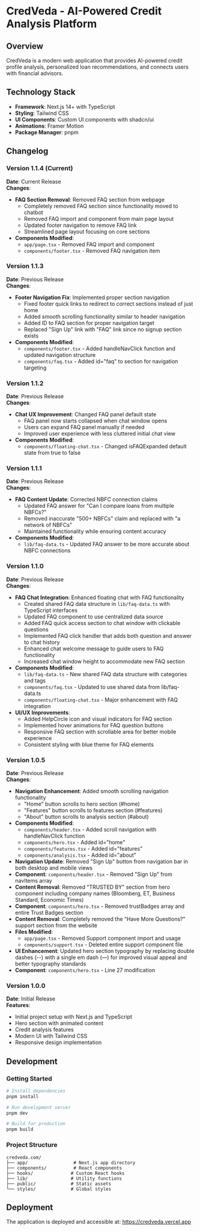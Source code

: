 # CredVeda - AI-Powered Credit Analysis Platform

## Overview
CredVeda is a modern web application that provides AI-powered credit profile analysis, personalized loan recommendations, and connects users with financial advisors.

## Technology Stack
- **Framework**: Next.js 14+ with TypeScript
- **Styling**: Tailwind CSS
- **UI Components**: Custom UI components with shadcn/ui
- **Animations**: Framer Motion
- **Package Manager**: pnpm

## Changelog

### Version 1.1.4 (Current)
**Date**: Current Release  
**Changes**:
- **FAQ Section Removal**: Removed FAQ section from webpage
  - Completely removed FAQ section since functionality moved to chatbot
  - Removed FAQ import and component from main page layout
  - Updated footer navigation to remove FAQ link
  - Streamlined page layout focusing on core sections
- **Components Modified**:
  - `app/page.tsx` - Removed FAQ import and component
  - `components/footer.tsx` - Removed FAQ navigation item

### Version 1.1.3
**Date**: Previous Release  
**Changes**:
- **Footer Navigation Fix**: Implemented proper section navigation
  - Fixed footer quick links to redirect to correct sections instead of just home
  - Added smooth scrolling functionality similar to header navigation
  - Added ID to FAQ section for proper navigation target
  - Replaced "Sign Up" link with "FAQ" link since no signup section exists
- **Components Modified**:
  - `components/footer.tsx` - Added handleNavClick function and updated navigation structure
  - `components/faq.tsx` - Added id="faq" to section for navigation targeting

### Version 1.1.2
**Date**: Previous Release  
**Changes**:
- **Chat UX Improvement**: Changed FAQ panel default state
  - FAQ panel now starts collapsed when chat window opens
  - Users can expand FAQ panel manually if needed
  - Improved user experience with less cluttered initial chat view
- **Components Modified**:
  - `components/floating-chat.tsx` - Changed isFAQExpanded default state from true to false

### Version 1.1.1
**Date**: Previous Release  
**Changes**:
- **FAQ Content Update**: Corrected NBFC connection claims
  - Updated FAQ answer for "Can I compare loans from multiple NBFCs?"
  - Removed inaccurate "500+ NBFCs" claim and replaced with "a network of NBFCs"
  - Maintained functionality while ensuring content accuracy
- **Components Modified**:
  - `lib/faq-data.ts` - Updated FAQ answer to be more accurate about NBFC connections

### Version 1.1.0
**Date**: Previous Release  
**Changes**:
- **FAQ Chat Integration**: Enhanced floating chat with FAQ functionality
  - Created shared FAQ data structure in `lib/faq-data.ts` with TypeScript interfaces
  - Updated FAQ component to use centralized data source
  - Added FAQ quick access section to chat window with clickable questions
  - Implemented FAQ click handler that adds both question and answer to chat history
  - Enhanced chat welcome message to guide users to FAQ functionality
  - Increased chat window height to accommodate new FAQ section
- **Components Modified**:
  - `lib/faq-data.ts` - New shared FAQ data structure with categories and tags
  - `components/faq.tsx` - Updated to use shared data from lib/faq-data.ts
  - `components/floating-chat.tsx` - Major enhancement with FAQ integration
- **UI/UX Improvements**:
  - Added HelpCircle icon and visual indicators for FAQ section
  - Implemented hover animations for FAQ question buttons
  - Responsive FAQ section with scrollable area for better mobile experience
  - Consistent styling with blue theme for FAQ elements

### Version 1.0.5
**Date**: Previous Release  
**Changes**:
- **Navigation Enhancement**: Added smooth scrolling navigation functionality
  - "Home" button scrolls to hero section (#home)
  - "Features" button scrolls to features section (#features)  
  - "About" button scrolls to analysis section (#about)
- **Components Modified**:
  - `components/header.tsx` - Added scroll navigation with handleNavClick function
  - `components/hero.tsx` - Added id="home"
  - `components/features.tsx` - Added id="features"
  - `components/analysis.tsx` - Added id="about"
- **Navigation Update**: Removed "Sign Up" button from navigation bar in both desktop and mobile views
- **Component**: `components/header.tsx` - Removed "Sign Up" from navItems array
- **Content Removal**: Removed "TRUSTED BY" section from hero component including company names (Bloomberg, ET, Business Standard, Economic Times)
- **Component**: `components/hero.tsx` - Removed trustBadges array and entire Trust Badges section
- **Content Removal**: Completely removed the "Have More Questions?" support section from the website
- **Files Modified**: 
  - `app/page.tsx` - Removed Support component import and usage
  - `components/support.tsx` - Deleted entire support component file
- **UI Enhancement**: Updated hero section typography by replacing double dashes (--) with a single em dash (—) for improved visual appeal and better typography standards
- **Component**: `components/hero.tsx` - Line 27 modification

### Version 1.0.0
**Date**: Initial Release  
**Features**:
- Initial project setup with Next.js and TypeScript
- Hero section with animated content
- Credit analysis features
- Modern UI with Tailwind CSS
- Responsive design implementation

## Development

### Getting Started
```bash
# Install dependencies
pnpm install

# Run development server
pnpm dev

# Build for production
pnpm build
```

### Project Structure
```
credveda.com/
├── app/                 # Next.js app directory
├── components/          # React components
├── hooks/              # Custom React hooks
├── lib/                # Utility functions
├── public/             # Static assets
└── styles/             # Global styles
```

## Deployment
The application is deployed and accessible at: https://credveda.vercel.app 